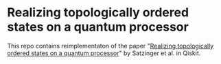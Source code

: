 # Realizing topologically ordered states on a quantum processor

This repo contains reimplementaton of the paper
"[Realizing topologically ordered states on a quantum processor](https://arxiv.org/abs/2104.01180)" by Satzinger et al.
in Qiskit.